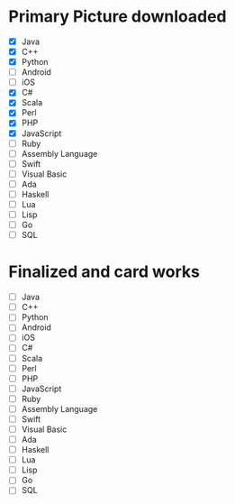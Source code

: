# Primary Picture downloaded
- [x] Java
- [x] C++
- [x] Python
- [ ] Android
- [ ] iOS
- [x] C#
- [x] Scala
- [x] Perl
- [x] PHP
- [x] JavaScript
- [ ] Ruby
- [ ] Assembly Language
- [ ] Swift
- [ ] Visual Basic
- [ ] Ada
- [ ] Haskell
- [ ] Lua
- [ ] Lisp
- [ ] Go
- [ ] SQL

# Finalized and card works
- [ ] Java
- [ ] C++
- [ ] Python
- [ ] Android
- [ ] iOS
- [ ] C#
- [ ] Scala
- [ ] Perl
- [ ] PHP
- [ ] JavaScript
- [ ] Ruby
- [ ] Assembly Language
- [ ] Swift
- [ ] Visual Basic
- [ ] Ada
- [ ] Haskell
- [ ] Lua
- [ ] Lisp
- [ ] Go
- [ ] SQL
